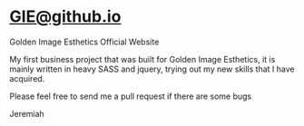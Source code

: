 # GIE@github.io
 Golden Image Esthetics Official Website

My first business project that was built for Golden Image Esthetics, it is mainly written in heavy SASS and jquery, trying out my new skills that I have acquired.

Please feel free to send me a pull request if there are some bugs

Jeremiah
